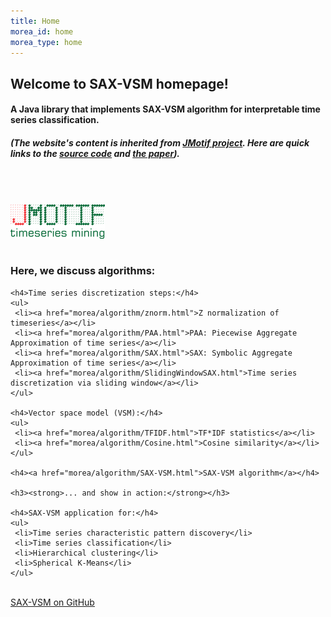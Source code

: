 ```yaml
---
title: Home
morea_id: home
morea_type: home
---
```


<div class="section-background-2" itemscope="" itemtype="http://schema.org/SoftwareApplication">
<div class="row top-buffer">
 <div class="col-sm-10">
    <h2><strong>Welcome to SAX-VSM homepage!</strong></h2>
    <h4>A Java library that implements SAX-VSM algorithm for interpretable time series classification.</h4>
    <h5><em>(The website's content is inherited from <a href="https://code.google.com/p/jmotif/">JMotif project</a>.
    Here are quick links to the <a href="https://github.com/jMotif/sax-vsm_classic">source code</a> and
    <a href="http://csdl.ics.hawaii.edu/techreports/2011/11-09/11-09.pdf">the paper</a>)</em>.</h5>
  </div>
  <div class="col-sm-2">
    <img style="margin-top: 50px; margin-bottom: 15px" src="morea/assets/logo.png" width="151px" class="img-responsive center-block">
  </div>
</div>
</div>

<div class="section-background-1">
<div class="container-fluid">
<div class="row top-buffer">

  <div class="col-sm-10">
    <h3><strong>Here, we discuss algorithms:</strong></h3>
           
    <h4>Time series discretization steps:</h4>
    <ul>
     <li><a href="morea/algorithm/znorm.html">Z normalization of timeseries</a></li>
     <li><a href="morea/algorithm/PAA.html">PAA: Piecewise Aggregate Approximation of time series</a></li>
     <li><a href="morea/algorithm/SAX.html">SAX: Symbolic Aggregate Approximation of time series</a></li>
     <li><a href="morea/algorithm/SlidingWindowSAX.html">Time series discretization via sliding window</a></li>
    </ul>
            
    <h4>Vector space model (VSM):</h4>
    <ul>
     <li><a href="morea/algorithm/TFIDF.html">TF*IDF statistics</a></li>
     <li><a href="morea/algorithm/Cosine.html">Cosine similarity</a></li>
    </ul>

    <h4><a href="morea/algorithm/SAX-VSM.html">SAX-VSM algorithm</a></h4>
            
    <h3><strong>... and show in action:</strong></h3>

    <h4>SAX-VSM application for:</h4>
    <ul>
     <li>Time series characteristic pattern discovery</li>
     <li>Time series classification</li>
     <li>Hierarchical clustering</li>
     <li>Spherical K-Means</li>
    </ul>
  </div>
         
</div>
</div>
</div>

<div class="section-background-2" itemscope="" itemtype="http://schema.org/SoftwareApplication">
<div class="row top-buffer">
 <div class="col-md-12">
  <div class="form-group">
    &nbsp;
  </div>
 </div>
</div>
</div>


<!-- Add a github ribbon. -->
<link rel="stylesheet" href="css/gh-fork-ribbon.css">
<div class="github-fork-ribbon-wrapper right">
  <div class="github-fork-ribbon">
    <a href="https://github.com/jMotif/sax-vsm_classic">SAX-VSM on GitHub</a>
  </div>
</div>